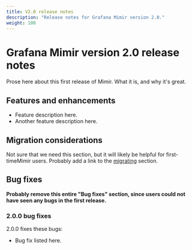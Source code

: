 ```yaml
---
title: V2.0 release notes
description: "Release notes for Grafana Mimir version 2.0."
weight: 100
---
```


# Grafana Mimir version 2.0 release notes

Prose here about this first release of Mimir. What it is, and why it's great.

## Features and enhancements

- Feature description here.
- Another feature description here.

## Migration considerations

Not sure that we need this section, but it will likely be helpful for first-timeMimir users. Probably add a link to the [migrating](../../migrating/) section.

## Bug fixes

**Probably remove this entire "Bug fixes" section, since users could not have seen any bugs in the first release.**

### 2.0.0 bug fixes

2.0.0 fixes these bugs:

- Bug fix listed here.
